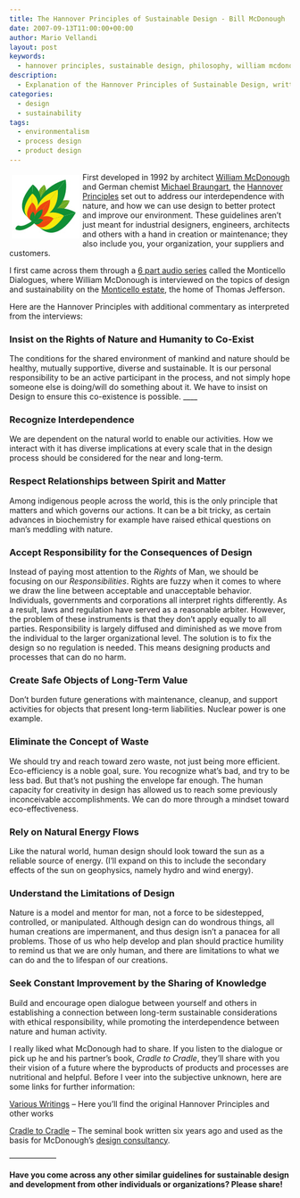 ```yaml
---
title: The Hannover Principles of Sustainable Design - Bill McDonough
date: 2007-09-13T11:00:00+00:00
author: Mario Vellandi
layout: post
keywords:
  - hannover principles, sustainable design, philosophy, william mcdonough, michael braungart, earth, cradle to cradle, social values, green society, environment, process design
description:
  - Explanation of the Hannover Principles of Sustainable Design, written by William McDonough and Michael Braungart. These are classic principles for wise design
categories:
  - design
  - sustainability
tags:
  - environmentalism
  - process design
  - product design
---
```

<img src="../wp-content/uploads/2008/03/sustainableleaf-sm1.jpg" alt="a leaf" hspace="5" vspace="5" align="left" />First developed in 1992 by architect [William McDonough](http://www.mcdonough.com/ "william mcdonough's website") and German chemist [Michael Braungart](http://en.wikipedia.org/wiki/Michael_Braungart "wikipedia article on Michael Braungart"), the [Hannover Principles](http://en.wikipedia.org/wiki/Hannover_Principles "wikipedia article on the Hannover Principles") set out to address our interdependence with nature, and how we can use design to better protect and improve our environment. These guidelines aren&#8217;t just meant for industrial designers, engineers, architects and others with a hand in creation or maintenance; they also include you, your organization, your suppliers and customers.

I first came across them through a [6 part audio series](http://www.ndbroadcasting.org/search.php?q=monticello "the monticello dialogues from new dimensions media") called the Monticello Dialogues, where William McDonough is interviewed on the topics of design and sustainability on the [Monticello estate](http://en.wikipedia.org/wiki/Monticello "wikipedia article on monticello"), the home of Thomas Jefferson.

Here are the Hannover Principles with additional commentary as interpreted from the interviews:

### Insist on the Rights of Nature and Humanity to Co-Exist

The conditions for the shared environment of mankind and nature should be healthy, mutually supportive, diverse and sustainable. It is our personal responsibility to be an active participant in the process, and not simply hope someone else is doing/will do something about it. We have to insist on Design to ensure this co-existence is possible. ____

### Recognize Interdependence

We are dependent on the natural world to enable our activities. How we interact with it has diverse implications at every scale that in the design process should be considered for the near and long-term.

### Respect Relationships between Spirit and Matter

Among indigenous people across the world, this is the only principle that matters and which governs our actions. It can be a bit tricky, as certain advances in biochemistry for example have raised ethical questions on man&#8217;s meddling with nature.

### Accept Responsibility for the Consequences of Design

Instead of paying most attention to the _Rights_ of Man, we should be focusing on our _Responsibilities_. Rights are fuzzy when it comes to where we draw the line between acceptable and unacceptable behavior. Individuals, governments and corporations all interpret rights differently. As a result, laws and regulation have served as a reasonable arbiter. However, the problem of these instruments is that they don&#8217;t apply equally to all parties. Responsibility is largely diffused and diminished as we move from the individual to the larger organizational level. The solution is to fix the design so no regulation is needed. This means designing products and processes that can do no harm.

### Create Safe Objects of Long-Term Value

Don&#8217;t burden future generations with maintenance, cleanup, and support activities for objects that present long-term liabilities. Nuclear power is one example.

### Eliminate the Concept of Waste

We should try and reach toward zero waste, not just being more efficient. Eco-efficiency is a noble goal, sure. You recognize what&#8217;s bad, and try to be less bad. But that&#8217;s not pushing the envelope far enough. The human capacity for creativity in design has allowed us to reach some previously inconceivable accomplishments. We can do more through a mindset toward eco-effectiveness.

### Rely on Natural Energy Flows

Like the natural world, human design should look toward the sun as a reliable source of energy. (I&#8217;ll expand on this to include the secondary effects of the sun on geophysics, namely hydro and wind energy).

### Understand the Limitations of Design

Nature is a model and mentor for man, not a force to be sidestepped, controlled, or manipulated. Although design can do wondrous things, all human creations are impermanent, and thus design isn&#8217;t a panacea for all problems. Those of us who help develop and plan should practice humility to remind us that we are only human, and there are limitations to what we can do and the to lifespan of our creations.

### Seek Constant Improvement by the Sharing of Knowledge

Build and encourage open dialogue between yourself and others in establishing a connection between long-term sustainable considerations with ethical responsibility, while promoting the interdependence between nature and human activity.

I really liked what McDonough had to share. If you listen to the dialogue or pick up he and his partner&#8217;s book, _Cradle to Cradle_, they&#8217;ll share with you their vision of a future where the byproducts of products and processes are nutritional and helpful. Before I veer into the subjective unknown, here are some links for further information:

[Various Writings](http://www.mcdonough.com/writings.htm "writings from William McDonough's website") &#8211; Here you&#8217;ll find the original Hannover Principles and other works

[Cradle to Cradle](http://www.amazon.com/Cradle-Remaking-Way-Make-Things/dp/0865475873/ref=pd_bbs_sr_1/002-0175513-9105663?ie=UTF8&s=books&qid=1189711359&sr=8-1) &#8211; The seminal book written six years ago and used as the basis for McDonough&#8217;s [design consultancy](http://www.mbdc.com "MBDC sustainable design firm website").

&#8212;&#8212;&#8212;&#8212;&#8212;&#8212;

**Have you come across any other similar guidelines for sustainable design and development from other individuals or organizations? Please share!**
